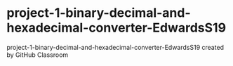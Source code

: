 # project-1-binary-decimal-and-hexadecimal-converter-EdwardsS19
project-1-binary-decimal-and-hexadecimal-converter-EdwardsS19 created by GitHub Classroom
